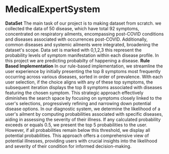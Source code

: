 # MedicalExpertSystem
****DataSet****
The main task of our project is to making dataset from scratch. we collected the data of 50 disease, which have total 92 symptoms, concentrated on respiratory ailments, encompassing post-COVID conditions and diseases associated with occurrences post-COVID.
Additionally, common diseases and systemic ailments were integrated, broadening the dataset's scope. 
Data set is marked with 0,1,2,3 this represent the probability levels of symptom manifestation within each disease profile. 
In this project we are predicting probabilty of happening a disease.
****Rule Based Implementation****
In our rule-based implementation, we streamline the user experience by initially presenting the top 8 symptoms most frequently occurring across various diseases, sorted in order of prevalence. 
With each user selection, if the choice aligns with any of these top symptoms, the subsequent iteration displays the top 8 symptoms associated with diseases featuring the chosen symptom. 
This strategic approach effectively diminishes the search space by focusing on symptoms closely linked to the user's selections, progressively refining and narrowing down potential disease options.
In our diagnostic system, we determine the likelihood of a user's ailment by computing probabilities associated with specific diseases, aiding in assessing the severity of their illness. 
If any calculated probability exceeds or equals 0.5, we present the top 5 probabilities to the user. However, if all probabilities remain below this threshold, we display all potential probabilities. 
This approach offers a comprehensive view of potential illnesses, providing users with crucial insights into the likelihood and severity of their condition for informed decision-making.
